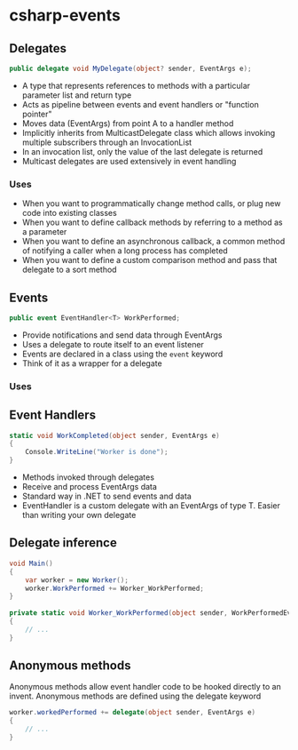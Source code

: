 # csharp-events

## Delegates
```csharp
public delegate void MyDelegate(object? sender, EventArgs e);
```
- A type that represents references to methods with a particular parameter list and return type
- Acts as pipeline between events and event handlers or "function pointer"
- Moves data (EventArgs) from point A to a handler method
- Implicitly inherits from MulticastDelegate class which allows invoking multiple subscribers through an InvocationList
- In an invocation list, only the value of the last delegate is returned
- Multicast delegates are used extensively in event handling
### Uses
- When you want to programmatically change method calls, or plug new code into existing classes
- When you want to define callback methods by referring to a method as a parameter
- When you want to define an asynchronous callback, a common method of notifying a caller when a long process has completed
- When you want to define a custom comparison method and pass that delegate to a sort method


## Events
```csharp
public event EventHandler<T> WorkPerformed;
```
- Provide notifications and send data through EventArgs
- Uses a delegate to route itself to an event listener
- Events are declared in a class using the `event` keyword
- Think of it as a wrapper for a delegate
### Uses

## Event Handlers
```csharp
static void WorkCompleted(object sender, EventArgs e)
{
    Console.WriteLine("Worker is done");
}
```
- Methods invoked through delegates
- Receive and process EventArgs data
- Standard way in .NET to send events and data
- EventHandler<T> is a custom delegate with an EventArgs of type T. Easier than writing your own delegate

## Delegate inference
```csharp
void Main()
{
    var worker = new Worker();
    worker.WorkPerformed += Worker_WorkPerformed;
}
    
private static void Worker_WorkPerformed(object sender, WorkPerformedEventArgs e)
{
    // ...
}
```

## Anonymous methods
Anonymous methods allow event handler code to be hooked directly to an invent. Anonymous methods are defined using the delegate keyword
```csharp
worker.workedPerformed += delegate(object sender, EventArgs e)
{
    // ...
}
```
